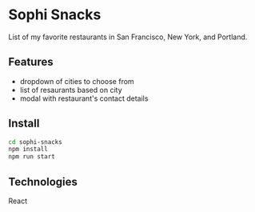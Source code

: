 # Sophi Snacks
List of my favorite restaurants in San Francisco, New York, and Portland.

## Features
- dropdown of cities to choose from
- list of resaurants based on city
- modal with restaurant's contact details

## Install 
```sh
cd sophi-snacks
npm install
npm run start
```

## Technologies
React

